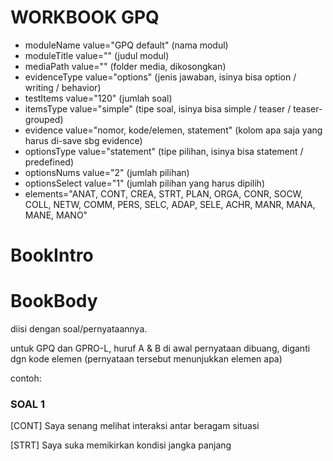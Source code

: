 # WORKBOOK GPQ

- moduleName value="GPQ default" (nama modul)
- moduleTitle value="" (judul modul)
- mediaPath value="" (folder media, dikosongkan)
- evidenceType value="options" (jenis jawaban, isinya bisa option / writing / behavior)
- testItems value="120" (jumlah soal)
- itemsType value="simple" (tipe soal, isinya bisa simple / teaser / teaser-grouped)
- evidence value="nomor, kode/elemen, statement" (kolom apa saja yang harus di-save sbg evidence)
- optionsType value="statement" (tipe pilihan, isinya bisa statement / predefined)
- optionsNums value="2" (jumlah pilihan)
- optionsSelect value="1" (jumlah pilihan yang harus dipilih)
- elements="ANAT, CONT, CREA, STRT, PLAN, ORGA, CONR, SOCW, COLL, NETW, COMM, PERS, SELC, ADAP, SELE, ACHR, MANR, MANA, MANE, MANO"

# BookIntro

# BookBody

diisi dengan soal/pernyataannya.

untuk GPQ dan GPRO-L, huruf A & B di awal pernyataan dibuang, diganti dgn kode elemen (pernyataan tersebut menunjukkan elemen apa)

contoh:

### SOAL 1

[CONT] Saya senang melihat interaksi antar beragam situasi

[STRT] Saya suka memikirkan kondisi jangka panjang


